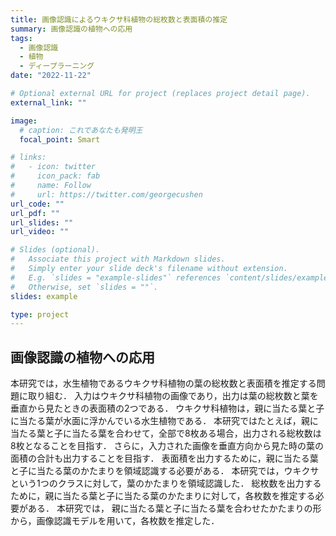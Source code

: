 ```yaml
---
title: 画像認識によるウキクサ科植物の総枚数と表面積の推定
summary: 画像認識の植物への応用
tags:
  - 画像認識
  - 植物
  - ディープラーニング
date: "2022-11-22"

# Optional external URL for project (replaces project detail page).
external_link: ""

image:
  # caption: これであなたも発明王
  focal_point: Smart

# links:
#   - icon: twitter
#     icon_pack: fab
#     name: Follow
#     url: https://twitter.com/georgecushen
url_code: ""
url_pdf: ""
url_slides: ""
url_video: ""

# Slides (optional).
#   Associate this project with Markdown slides.
#   Simply enter your slide deck's filename without extension.
#   E.g. `slides = "example-slides"` references `content/slides/example-slides.md`.
#   Otherwise, set `slides = ""`.
slides: example

type: project
---
```

## 画像認識の植物への応用

本研究では，水生植物であるウキクサ科植物の葉の総枚数と表面積を推定する問題に取り組む．
入力はウキクサ科植物の画像であり，出力は葉の総枚数と葉を垂直から見たときの表面積の2つである．
ウキクサ科植物は，親に当たる葉と子に当たる葉が水面に浮かんでいる水生植物である．
本研究ではたとえば，親に当たる葉と子に当たる葉を合わせて，全部で8枚ある場合，出力される総枚数は8枚となることを目指す．
さらに，入力された画像を垂直方向から見た時の葉の面積の合計も出力することを目指す．
表面積を出力するために，親に当たる葉と子に当たる葉のかたまりを領域認識する必要がある．
本研究では，ウキクサという1つのクラスに対して，葉のかたまりを領域認識した．
総枚数を出力するために，親に当たる葉と子に当たる葉のかたまりに対して，各枚数を推定する必要がある．
本研究では，
親に当たる葉と子に当たる葉を合わせたかたまりの形から，画像認識モデルを用いて，各枚数を推定した．




